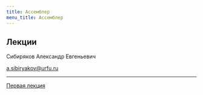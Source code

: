```yaml
---
title: Ассемблер
menu_title: Ассемблер
---
```


## Лекции

Сибиряков Александр Евгеньевич

a.sibiryakov@urfu.ru

---

[Первая лекция](lectures/1)

